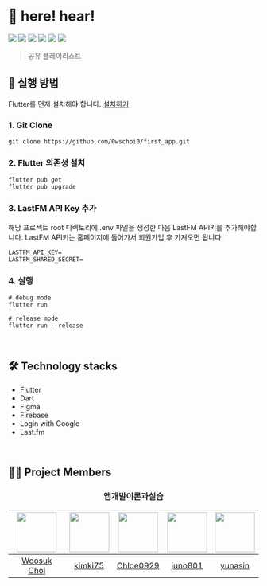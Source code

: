 # 🎵 here! hear!

<img src="https://img.shields.io/badge/Dart-0175C2?style=flat-square&logo=Dart&logoColor=white"/> <img src="https://img.shields.io/badge/Flutter-02569B?style=flat-square&logo=Flutter&logoColor=white"/> <img src="https://img.shields.io/badge/Figma-F24E1E?style=flat-square&logo=Figma&logoColor=white"/> <img src="https://img.shields.io/badge/Firebase-FFCA28?style=flat-square&logo=Firebase&logoColor=white"/> <img src="https://img.shields.io/badge/Login with Google-4285F4?style=flat-square&logo=Google&logoColor=white"/> <img src="https://img.shields.io/badge/Last.fm-D51007?style=flat-square&logo=Last.fm&logoColor=white"/>

> 공유 플레이리스트

## 📲 실행 방법

Flutter를 먼저 설치해야 합니다. [설치하기](https://docs.flutter.dev/get-started/install)

### 1. Git Clone
```shell
git clone https://github.com/0wschoi0/first_app.git
```

### 2. Flutter 의존성 설치
```shell
flutter pub get
flutter pub upgrade
```

### 3. LastFM API Key 추가
해당 프로젝트 root 디렉토리에 .env 파일을 생성한 다음 LastFM API키를 추가해야합니다.
LastFM API키는 홈페이지에 들어가서 회원가입 후 가져오면 됩니다.

```shell
LASTFM_API_KEY=
LASTFM_SHARED_SECRET=
```

### 4. 실행
```shell
# debug mode
flutter run

# release mode
flutter run --release
```
<br>


## 🛠 Technology stacks

- Flutter
- Dart
- Figma
- Firebase
- Login with Google
- Last.fm

<br>

## 🧑‍💻 Project Members
 
 <div align="center">


### 앱개발이론과실습

 |<img src="https://avatars.githubusercontent.com/u/83345831?v=4" width="80">|<img src="https://avatars.githubusercontent.com/u/118962282?v=4" width="80">|<img src="https://avatars.githubusercontent.com/u/90975368?v=4" width="80">|<img src="https://avatars.githubusercontent.com/u/84065385?v=4" width="80">|<img src="https://avatars.githubusercontent.com/u/112372174?v=4" width="80">|
|:---:|:---:|:---:|:---:|:---:|
|[Woosuk Choi](https://github.com/0wschoi0)|[kimki75](https://github.com/kimki75)|[Chloe0929](https://github.com/Chloe0929)|[juno801](https://github.com/juno801)|[yunasin](https://github.com/star1502)|
 
 <br>

